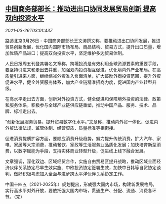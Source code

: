 <!--1616729462000-->
[中国商务部部长：推动进出口协同发展贸易创新 提高双向投资水平](https://cn.reuters.com/article/china-trade-investments-0326-fri-idCNKBS2BI098)
------

<div><i>2021-03-26T03:01:43Z</i></div><p>路透北京3月26日 - 中国商务部部长王文涛撰文称，要推动进出口协同发展，推进贸易创新发展，优化国内国际市场布局、商品结构、贸易方式，提升出口质量，增加优质产品进口；提高双向投资水平，坚定维护多边贸易体制。</p><p>人民日报周五刊登其署名文章称，跨境投资是有效利用全球资源要素的重要手段，要坚持引进来和走出去并重，加强双向投资相互促进，优化境内外产业布局。在高质量引进来方面，继续缩减外资准入负面清单，扩大鼓励外商投资范围，提升外资促进水平，健全外资服务体系，加大产业链精准招商力度，促进国内产业转型升级。</p><p>在高水平走出去方面，创新对外投资方式，健全促进和保障境外投资的法律、政策和服务体系，积极参与全球产业链供应链重塑，推动中国产品、服务、技术、品牌、标准走出去。</p><p>“创新发展服务贸易，提升贸易数字化水平。”文章称，推动内外贸一体化，促进内外贸法律法规、监管体制、经营资质、质量标准等相衔接。</p><p>促进消费提质扩容方面，要顺应消费升级趋势，努力提升传统消费，扩大汽车、家电、家居等大宗消费，推动餐饮、家政等生活服务业品质化发展；加快培育新型消费，以数字赋能为手段，支持实体商业转型升级，促进线上线下融合发展。</p><p>文章强调，深化双边、区域经贸合作，实施自由贸易区提升战略，推动区域全面经济伙伴关系协定尽早生效实施、中欧投资协定签署生效，加快中日韩等自贸协定谈判，做好积极考虑加入全面与进步跨太平洋伙伴关系协定工作。</p><p>中国十四五（2021-2025年）规划提出，形成强大国内市场，构建新发展格局，实行高水平对外开放，要依托强大国内市场，贯通生产、分配、流通、消费各环节。（完）</p>
